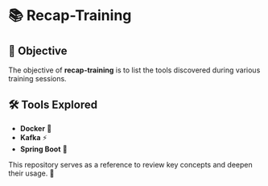# 📚 Recap-Training

## 🎯 Objective
The objective of **recap-training** is to list the tools discovered during various training sessions.

## 🛠️ Tools Explored
- **Docker** 🐳
- **Kafka** ⚡
- **Spring Boot** 🌱

This repository serves as a reference to review key concepts and deepen their usage. 🚀 